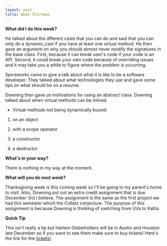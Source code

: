 ```yaml
---
layout: post
title: Week Thirteen
---
```


**What did I do this week?**

He talked about the dfferent casts that you can do and said that you can only do a dynamic_cast if you have at least one virtual method. He then gave an argument on why you should almost never modify the signatures in the base class. First, because it can break user's code if your code is an API. Second, it could break your own code because of overriding issues and it may take you a while to figure where the problem is occurring.

Spiceworks came to give a talk about what it is like to be a software developer. They talked about what technologies they use and gave some tips on what should be on a resume.

Downing then gave us motivations for using an abstract class. Downing talked about when virtual methods can be inlined.

- Virtual methods not being dynamically bound:

1. on an object

2. with a scope operator

3. a constructor

4. a destructor

**What's in your way?**

There is nothing in my way at the moment.


**What will you do next week?**

Thanksgiving week is this coming week so I'll be going to my parent's home to visit. Also, Downing put out an extra credit assignment that is due December 3rd I believe. The assignment is the same as the first project we had this semester which the Collatz conjecture. The purpose of this assignment is because Downing is thinking of switching from UVa to Kattis.



**Quick Tip**

This isn't really a tip but Harlem Globetrotters will be in Austin and Houston late December so if you want to see them make sure to buy tickets! Here's the link for the [tickets!](http://www.harlemglobetrotters.com/tickets).